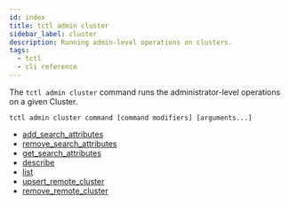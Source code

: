 ```yaml
---
id: index
title: tctl admin cluster
sidebar_label: cluster
description: Running admin-level operations on clusters.
tags:
  - tctl
  - cli reference
---
```


The `tctl admin cluster` command runs the administrator-level operations on a given Cluster.

`tctl admin cluster command [command modifiers] [arguments...]`

- [add_search_attributes](/tctl-v1/admin/cluster/add-search-attributes)
- [remove_search_attributes](/tctl-v1/admin/cluster/remove-search-attributes)
- [get_search_attributes](/tctl-v1/admin/cluster/get-search-attributes)
- [describe](/tctl-v1/admin/cluster/describe)
- [list](/tctl-v1/admin/cluster/list)
- [upsert_remote_cluster](/tctl-v1/admin/cluster/upsert-remote-cluster)
- [remove_remote_cluster](/tctl-v1/admin/cluster/upsert-remote-cluster)
